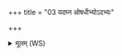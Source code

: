 +++
title = "03 यदघ्न ओषधीभ्योऽदभ्यः"

+++
<details><summary>मूलम् (WS)</summary>

यदघ्न ओषधीभ्योऽदभ्यः सम्भरथा मधु ।  
इदं तद विश्वरूपा वः क्षीरं हराम्योषधी ॥ ३ ॥
</details>